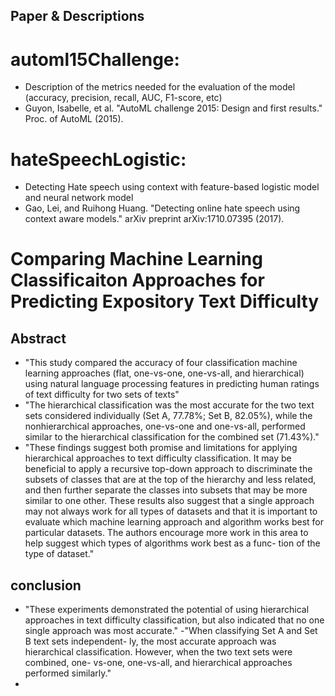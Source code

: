 ## Paper & Descriptions

# automl15Challenge: 
- Description of the metrics needed for the evaluation of the model (accuracy, precision, recall, AUC, F1-score, etc)
- Guyon, Isabelle, et al. "AutoML challenge 2015: Design and first results." Proc. of AutoML (2015).

# hateSpeechLogistic:
- Detecting Hate speech using context with feature-based logistic model and neural network model
- Gao, Lei, and Ruihong Huang. "Detecting online hate speech using context aware models." arXiv preprint arXiv:1710.07395 (2017).

# Comparing Machine Learning Classificaiton Approaches for Predicting Expository Text Difficulty
## Abstract
- "This study compared the accuracy of four classification machine learning approaches
(flat, one-vs-one, one-vs-all, and hierarchical) using natural
language processing features in predicting human ratings of
text difficulty for two sets of texts"
- "The hierarchical classification was the most accurate for the two text sets considered
individually (Set A, 77.78%; Set B, 82.05%), while the nonhierarchical
approaches, one-vs-one and one-vs-all, performed similar to the hierarchical classification for the
combined set (71.43%)."
- "These findings suggest both promise
and limitations for applying hierarchical approaches to
text difficulty classification. It may be beneficial to apply a
recursive top-down approach to discriminate the subsets of
classes that are at the top of the hierarchy and less related,
and then further separate the classes into subsets that may
be more similar to one other. These results also suggest that
a single approach may not always work for all types of datasets
and that it is important to evaluate which machine
learning approach and algorithm works best for particular
datasets. The authors encourage more work in this area to
help suggest which types of algorithms work best as a func-
tion of the type of dataset."
## conclusion 
- "These experiments
demonstrated the potential of using hierarchical approaches
in text difficulty classification, but also indicated that no
one single approach was most accurate."
-"When classifying Set A and Set B text sets independent-
ly, the most accurate approach was hierarchical classification.
However, when the two text sets were combined, one-
vs-one, one-vs-all, and hierarchical approaches performed
similarly."
- 
